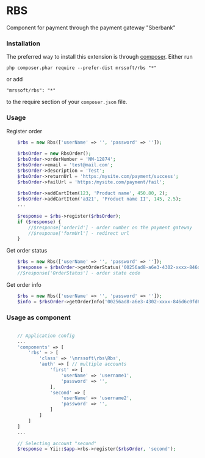# RBS
Component for payment through the payment gateway "Sberbank"

### Installation
The preferred way to install this extension is through [composer](http://getcomposer.org/download/).
Either run
```
php composer.phar require --prefer-dist mrssoft/rbs "*"
```
or add
```
"mrssoft/rbs": "*"
```
to the require section of your `composer.json` file.

### Usage
Register order
```php
    $rbs = new Rbs(['userName' => '', 'password' => '']);
    
    $rbsOrder = new RbsOrder();
    $rbsOrder->orderNumber = 'NM-12874';
    $rbsOrder->email = 'test@mail.com';
    $rbsOrder->description = 'Test';
    $rbsOrder->returnUrl = 'https:/mysite.com/payment/success';
    $rbsOrder->failUrl = 'https:/mysite.com/payment/fail';
    
    $rbsOrder->addCartItem(123, 'Product name', 450.80, 2);
    $rbsOrder->addCartItem('a321', 'Product name II', 145, 2.5);
    ...
    
    $response = $rbs->register($rbsOrder);
    if ($response) {
        //$response['orderId'] - order number on the payment gateway
        //$response['formUrl'] - redirect url
    }
```
Get order status
```php
    $rbs = new Rbs(['userName' => '', 'password' => '']);
    $response = $rbsOrder->getOrderStatus('00256ad8-a6e3-4302-xxxx-846d6c0fd6bd');
    //$response['OrderStatus'] - order state code
```
Get order info
```php
    $rbs = new Rbs(['userName' => '', 'password' => '']);
    $info = $rbsOrder->getOrderInfo('00256ad8-a6e3-4302-xxxx-846d6c0fd6bd');
```
### Usage as component
```php
    
    // Application config
    ...
    'components' => [
        'rbs' = > [
            'class' => '\mrssoft\rbs\Rbs',
            'auth' => [ // multiple accounts
                'first' => [
                    'userName' => 'username1',
                    'password' => '',
                ],
                'second' => [
                    'userName' => 'username2',
                    'password' => '',
                ]
            ]
        ]
    ]
    ...

    // Selecting account "second"
    $response = Yii::$app->rbs->register($rbsOrder, 'second');
```